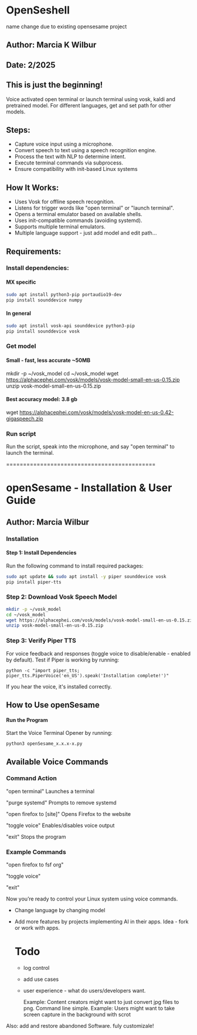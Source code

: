 # OpenSeshell
name change due to existing opensesame project

## Author: Marcia K Wilbur
## Date: 2/2025
## This is just the beginning!

Voice activated open terminal or launch terminal using vosk, kaldi and pretrained model. For different languages, get and set path for other models.

## Steps:
- Capture voice input using a microphone.
- Convert speech to text using a speech recognition engine.
- Process the text with NLP to determine intent.
- Execute terminal commands via subprocess.
- Ensure compatibility with init-based Linux systems

## How It Works:
- Uses Vosk for offline speech recognition.
- Listens for trigger words like "open terminal" or "launch terminal".
- Opens a terminal emulator based on available shells.
- Uses init-compatible commands (avoiding systemd).
- Supports multiple terminal emulators.
- Multiple language support - just add model and edit path...


## Requirements:
### Install dependencies:
#### MX specific

```bash
sudo apt install python3-pip portaudio19-dev
pip install sounddevice numpy
```
#### In general

``` bash
sudo apt install vosk-api sounddevice python3-pip
pip install sounddevice vosk
```

### Get model
#### Small - fast, less accurate ~50MB
mkdir -p ~/vosk_model
cd ~/vosk_model
wget https://alphacephei.com/vosk/models/vosk-model-small-en-us-0.15.zip
unzip vosk-model-small-en-us-0.15.zip

#### Best accuracy model: 3.8 gb
wget https://alphacephei.com/vosk/models/vosk-model-en-us-0.42-gigaspeech.zip

### Run script
Run the script, speak into the microphone, and say "open terminal" to launch the terminal.

============================================

#  openSesame - Installation & User Guide
## Author: Marcia Wilbur
### Installation
#### Step 1: Install Dependencies
Run the following command to install required packages:

```bash
sudo apt update && sudo apt install -y piper sounddevice vosk
pip install piper-tts
```
### Step 2: Download Vosk Speech Model
```bash
mkdir -p ~/vosk_model
cd ~/vosk_model
wget https://alphacephei.com/vosk/models/vosk-model-small-en-us-0.15.zip
unzip vosk-model-small-en-us-0.15.zip
```
### Step 3: Verify Piper TTS 
For voice feedback and responses (toggle voice to disable/enable - enabled by default). Test if Piper is working by running:

```
python -c "import piper_tts; piper_tts.PiperVoice('en_US').speak('Installation complete!')"
```

If you hear the voice, it's installed correctly.

## How to Use openSesame
#### Run the Program
Start the Voice Terminal Opener by running:

```
python3 openSesame_x.x.x-x.py
```

## Available Voice Commands

### Command	Action

"open terminal"	Launches a terminal

"purge systemd"	Prompts to remove systemd

"open firefox to [site]"	Opens Firefox to the website

"toggle voice"	Enables/disables voice output

"exit"	Stops the program

### Example Commands

"open firefox to fsf org"

"toggle voice"

"exit"

Now you’re ready to control your Linux system using voice commands.

- Change language by changing model
- Add more features by projects implementing AI in their apps. Idea - fork or work with apps.

  # Todo
  - log control
  - add use cases
  - user experience - what do users/developers want.
 
    Example: Content creators might want to just convert jpg files to png. Command line simple.
    Example: Users might want to take screen capture in the background with scrot

Also: add and restore abandoned Software.
fuly customizale!

